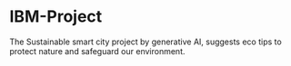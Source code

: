 # IBM-Project
The Sustainable smart city project by generative AI, suggests eco tips to protect nature and safeguard our environment.
